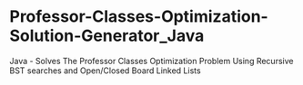 # Professor-Classes-Optimization-Solution-Generator_Java
Java - Solves The Professor Classes Optimization Problem Using Recursive BST searches and Open/Closed Board Linked Lists

